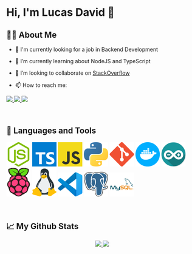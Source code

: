 # Hi, I'm Lucas David 👋

## 🙋‍♂️ About Me

- 🔭 I'm currently looking for a job in Backend Development

- 🌱 I’m currently learning about NodeJS and TypeScript

- 🤔 I’m looking to collaborate on [StackOverflow](https://pt.stackoverflow.com/)

- 📫 How to reach me: 

<p>
  <a href="https://www.linkedin.com/in/lucasdavidoj/" target="_blank">
    <img src="https://img.shields.io/badge/-LinkedIn-%230077B5?style=for-the-badge&logo=linkedin&logoColor=white">
  </a>
  <a href="https://t.me/lucasdavidoj" target="_blank">
    <img src="https://img.shields.io/badge/-Telegram-e8e8e8?style=for-the-badge&logo=telegram&logoColor=white">
  </a>
  <a href="mailto:lucas.david.oj@protonmail.com" target="_blank">
    <img src="https://img.shields.io/badge/-ProtonMail-505061?style=for-the-badge&logo=protonmail&logoColor=white">
  </a>
</p>

</br>

## 🚀 Languages and Tools

<p>
  <img src="./icons/nodejs.png" alt="NodeJS" width="64"/>
  <img src="./icons/typescript.png" alt="TypeScript" width="64"/>
  <img src="./icons/javascript.png" alt="JavaScript" width="64"/>
  <img src="./icons/python.png" alt="Python" width="64"/>
  <img src="./icons/git.png" alt="Git" width="64"/>
  <img src="./icons/docker.png" alt="MySQL" width="64"/>
  <img src="./icons/arduino.png" alt="Arduino" width="64"/>
  <img src="./icons/raspberrypi.png" alt="Raspberry Pi" width="64"/>
  <img src="./icons/linux.png" alt="Linux" width="64"/>
  <img src="./icons/vscode.png" alt="Visual Studio Code" width="64"/>
  <img src="./icons/postgres.png" alt="Postgres" width="64"/>
  <img src="./icons/mysql.png" alt="MySQL" width="64"/>
<p>

</br>

## 📈 My Github Stats

<p align="center">
  <a href="https://github.com/lucasdavidoj" target="_blank">
    <img height="180em" src="https://github-readme-stats.vercel.app/api?username=lucasdavidoj&show_icons=true&theme=nightowl&hide=contribs,prs,issues&count_private=true&hide_border=true"/>
  </a>
  <a href="https://github.com/lucasdavidoj" target="_blank">
    <img height="180em" src="https://github-readme-stats.vercel.app/api/top-langs/?username=lucasdavidoj&theme=nightowl&hide_border=true"/>
  </a>
</p>


<!--
**lucasdavidoj/lucasdavidoj** is a ✨ _special_ ✨ repository because its `README.md` (this file) appears on your GitHub profile.

Here are some ideas to get you started:

- 🔭 I’m currently working on ...
- 🌱 I’m currently learning ...
- 👯 I’m looking to collaborate on ...
- 🤔 I’m looking for help with ...
- 💬 Ask me about ...

- 😄 Pronouns: ...
- ⚡ Fun fact: ...
-->
